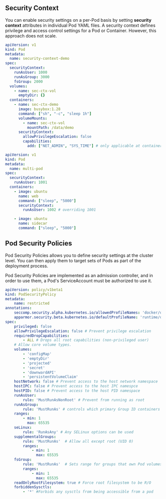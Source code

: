## Security Context

You can enable security settings on a per-Pod basis by setting **security context** attributes in individual Pod YAML files. A security context defines privilege and access control settings for a Pod or Container. However, this approach does not scale.

```yaml
apiVersion: v1
kind: Pod
metadata:
  name: security-context-demo
spec:
  securityContext:
    runAsUser: 1000
    runAsGroup: 3000
    fsGroup: 2000
  volumes:
    - name: sec-ctx-vol
      emptyDir: {}
  containers:
    - name: sec-ctx-demo
      image: busybox:1.28
      command: ["sh", "-c", "sleep 1h"]
      volumeMounts:
        - name: sec-ctx-vol
          mountPath: /data/demo
      securityContext:
        allowPrivilegeEscalation: false
        capabilities:
          add: ["NET_ADMIN", "SYS_TIME"] # only applicable at container level
```

```yaml
apiVersion: v1
kind: Pod
metadata:
  name: multi-pod
spec:
  securityContext:
    runAsUser: 1001
  containers:
    - image: ubuntu
      name: web
      command: ["sleep", "5000"]
      securityContext:
        runAsUser: 1002 # overriding 1001

    - image: ubuntu
      name: sidecar
      command: ["sleep", "5000"]
```

## Pod Security Policies

Pod Security Policies allows you to define security settings at the cluster level. You can then apply them to target sets of Pods as part of the deployment process.

Pod Security Policies are implemented as an admission controller, and in order to use them, a Pod's ServiceAccount must be authorized to use it.

```yaml
apiVersion: policy/v1beta1
kind: PodSecurityPolicy
metadata:
    name: restricted
annotations:
    seccomp.security.alpha.kubernetes.io/allowedProfileNames: 'docker/default' apparmor.security.beta.kubernetes.io/allowedProfileNames: 'runtime/default' seccomp.security.alpha.kubernetes.io/defaultProfileName: 'docker/default'
    apparmor.security.beta.kubernetes.io/defaultProfileName: 'runtime/default'
spec:
    privileged: false
    allowPrivilegeEscalation: false # Prevent privilege escalation
    requiredDropCapabilities:
        - ALL # Drops all root capabilities (non-privileged user)
    # Allow core volume types.
    volumes:
        - 'configMap'
        - 'emptyDir'
        - 'projected'
        - 'secret'
        - 'downwardAPI'
        - 'persistentVolumeClaim'
    hostNetwork: false # Prevent access to the host network namespace
    hostIPC: false # Prevent access to the host IPC namespce
    hostPID: false # Prevent access to the host PID namespace
    runAsUser:
        rule: 'MustRunAsNonRoot' # Prevent from running as root
    runAsGroup:
        rule: 'MustRunAs' # controls which primary Group ID containers are run with
    ranges:
        - min: 1
          max: 65535
    seLinux:
        rule: 'RunAsAny' # Any SELinux options can be used
    supplementalGroups:
        rule: 'MustRunAs'  # Allow all except root (UID 0)
        ranges:
            - min: 1
              max: 65535
    fsGroup:
        rule: 'MustRunAs'  # Sets range for groups that own Pod volumes
        ranges:
            - min: 1
              max: 65535
    readOnlyRootFilesystem: true # Force root filesystem to be R/O
    forbiddenSysctls:
        - '*' #Forbids any sysctls from being accessible from a pod
```
